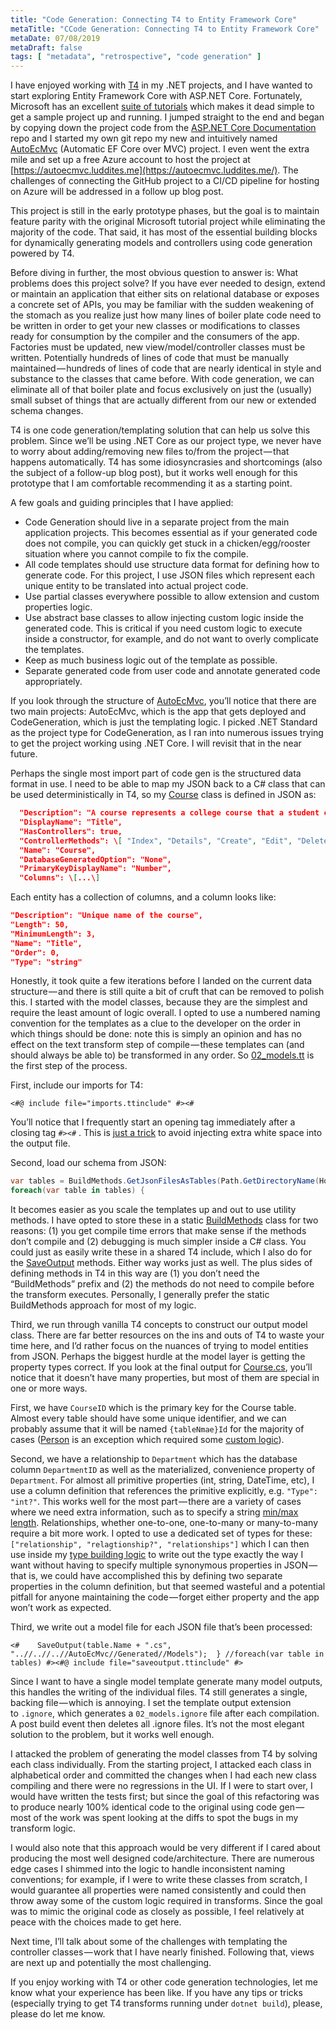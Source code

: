 ```yaml
---
title: "Code Generation: Connecting T4 to Entity Framework Core"
metaTitle: "CCode Generation: Connecting T4 to Entity Framework Core"
metaDate: 07/08/2019
metaDraft: false
tags: [ "metadata", "retrospective", "code generation" ]
---
```


I have enjoyed working with [T4](https://docs.microsoft.com/en-us/visualstudio/modeling/code-generation-and-t4-text-templates?view=vs-2019) in my .NET projects, and I have wanted to start exploring Entity Framework Core with ASP.NET Core. Fortunately, Microsoft has an excellent [suite of tutorials](https://docs.asp.net/en/latest/data/ef-mvc/intro.html) which makes it dead simple to get a sample project up and running. I jumped straight to the end and began by copying down the project code from the [ASP.NET Core Documentation](https://github.com/aspnet/AspNetCore.Docs/tree/master/aspnetcore/data/ef-mvc/intro/samples/cu-final) repo and I started my own git repo my new and intuitively named [AutoEcMvc](https://github.com/crfroehlich/AutoEcMvc) (Automatic EF Core over MVC) project. I even went the extra mile and set up a free Azure account to host the project at [https://autoecmvc.luddites.me](https://autoecmvc.luddites.me/). The challenges of connecting the GitHub project to a CI/CD pipeline for hosting on Azure will be addressed in a follow up blog post.

This project is still in the early prototype phases, but the goal is to maintain feature parity with the original Microsoft tutorial project while eliminating the majority of the code. That said, it has most of the essential building blocks for dynamically generating models and controllers using code generation powered by T4.

Before diving in further, the most obvious question to answer is: What problems does this project solve? If you have ever needed to design, extend or maintain an application that either sits on relational database or exposes a concrete set of APIs, you may be familiar with the sudden weakening of the stomach as you realize just how many lines of boiler plate code need to be written in order to get your new classes or modifications to classes ready for consumption by the compiler and the consumers of the app. Factories must be updated, new view/model/controller classes must be written. Potentially hundreds of lines of code that must be manually maintained — hundreds of lines of code that are nearly identical in style and substance to the classes that came before. With code generation, we can eliminate all of that boiler plate and focus exclusively on just the (usually) small subset of things that are actually different from our new or extended schema changes.

T4 is one code generation/templating solution that can help us solve this problem. Since we’ll be using .NET Core as our project type, we never have to worry about adding/removing new files to/from the project — that happens automatically. T4 has some idiosyncrasies and shortcomings (also the subject of a follow-up blog post), but it works well enough for this prototype that I am comfortable recommending it as a starting point.

A few goals and guiding principles that I have applied:

*   Code Generation should live in a separate project from the main application projects. This becomes essential as if your generated code does not compile, you can quickly get stuck in a chicken/egg/rooster situation where you cannot compile to fix the compile.
*   All code templates should use structure data format for defining how to generate code. For this project, I use JSON files which represent each unique entity to be translated into actual project code.
*   Use partial classes everywhere possible to allow extension and custom properties logic.
*   Use abstract base classes to allow injecting custom logic inside the generated code. This is critical if you need custom logic to execute inside a constructor, for example, and do not want to overly complicate the templates.
*   Keep as much business logic out of the template as possible.
*   Separate generated code from user code and annotate generated code appropriately.

If you look through the structure of [AutoEcMvc](https://github.com/crfroehlich/AutoEcMvc), you’ll notice that there are two main projects: AutoEcMvc, which is the app that gets deployed and CodeGeneration, which is just the templating logic. I picked .NET Standard as the project type for CodeGeneration, as I ran into numerous issues trying to get the project working using .NET Core. I will revisit that in the near future.

Perhaps the single most import part of code gen is the structured data format in use. I need to be able to map my JSON back to a C# class that can be used deterministically in T4, so my [Course](https://github.com/crfroehlich/AutoEcMvc/blob/master/CodeGeneration/Transforms/schema/Course.json) class is defined in JSON as:

```json
  "Description": "A course represents a college course that a student can take",
  "DisplayName": "Title",
  "HasControllers": true,
  "ControllerMethods": \[ "Index", "Details", "Create", "Edit", "Delete" \],
  "Name": "Course",
  "DatabaseGeneratedOption": "None",
  "PrimaryKeyDisplayName": "Number",
  "Columns": \[...\]
```

Each entity has a collection of columns, and a column looks like:

```json
"Description": "Unique name of the course",
"Length": 50,
"MinimumLength": 3,
"Name": "Title",
"Order": 0,
"Type": "string"
```

Honestly, it took quite a few iterations before I landed on the current data structure — and there is still quite a bit of cruft that can be removed to polish this. I started with the model classes, because they are the simplest and require the least amount of logic overall. I opted to use a numbered naming convention for the templates as a clue to the developer on the order in which things should be done: note this is simply an opinion and has no effect on the text transform step of compile — these templates can (and should always be able to) be transformed in any order. So [02\_models.tt](https://github.com/crfroehlich/AutoEcMvc/blob/master/CodeGeneration/Transforms/templates/02_Models.tt) is the first step of the process.

First, include our imports for T4:

`<#@ include file="imports.ttinclude" #><#`

You’ll notice that I frequently start an opening tag immediately after a closing tag `#><#` . This is [just a trick](https://stackoverflow.com/a/19860881) to avoid injecting extra white space into the output file.

Second, load our schema from JSON:

```c#
var tables = BuildMethods.GetJsonFilesAsTables(Path.GetDirectoryName(Host.TemplateFile) + "\\\\..\\\\schema");
foreach(var table in tables) {
```

It becomes easier as you scale the templates up and out to use utility methods. I have opted to store these in a static [BuildMethods](https://github.com/crfroehlich/AutoEcMvc/blob/master/CodeGeneration/Core/BuildMethods.cs) class for two reasons: (1) you get compile time errors that make sense if the methods don’t compile and (2) debugging is much simpler inside a C# class. You could just as easily write these in a shared T4 include, which I also do for the [SaveOutput](https://github.com/crfroehlich/AutoEcMvc/blob/master/CodeGeneration/Transforms/templates/saveoutput.ttinclude) methods. Either way works just as well. The plus sides of defining methods in T4 in this way are (1) you don’t need the “BuildMethods” prefix and (2) the methods do not need to compile before the transform executes. Personally, I generally prefer the static BuildMethods approach for most of my logic.

Third, we run through vanilla T4 concepts to construct our output model class. There are far better resources on the ins and outs of T4 to waste your time here, and I’d rather focus on the nuances of trying to model entities from JSON. Perhaps the biggest hurdle at the model layer is getting the property types correct. If you look at the final output for [Course.cs](https://github.com/crfroehlich/AutoEcMvc/blob/master/AutoEcMvc/Generated/Models/Course.cs#L23), you’ll notice that it doesn’t have many properties, but most of them are special in one or more ways.

First, we have `CourseID` which is the primary key for the Course table. Almost every table should have some unique identifier, and we can probably assume that it will be named `{tableNmae}Id` for the majority of cases ([Person](https://github.com/crfroehlich/AutoEcMvc/blob/master/AutoEcMvc/Generated/Models/Person.cs#L19) is an exception which required some [custom logic](https://github.com/crfroehlich/AutoEcMvc/blob/master/CodeGeneration/Transforms/templates/02_Models.tt#L7)).

Second, we have a relationship to `Department` which has the database column `DepartmentID` as well as the materialized, convenience property of `Department`. For almost all primitive properties (int, string, DateTime, etc), I use a column definition that references the primitive explicitly, e.g. `"Type": "int?"`. This works well for the most part — there are a variety of cases where we need extra information, such as to specify a string [min/max length](https://github.com/crfroehlich/AutoEcMvc/blob/master/CodeGeneration/Transforms/schema/Course.json#L14). Relationships, whether one-to-one, one-to-many or many-to-many require a bit more work. I opted to use a dedicated set of types for these: `["relationship", "relagtionship?", "relationships"]` which I can then use inside my [type building logic](https://github.com/crfroehlich/AutoEcMvc/blob/master/CodeGeneration/Core/BuildMethods.cs#L328) to write out the type exactly the way I want without having to specify multiple synonymous properties in JSON — that is, we could have accomplished this by defining two separate properties in the column definition, but that seemed wasteful and a potential pitfall for anyone maintaining the code — forget either property and the app won’t work as expected.

Third, we write out a model file for each JSON file that’s been processed:

```t4
<#    SaveOutput(table.Name + ".cs", "..//..//..//AutoEcMvc//Generated//Models");  } //foreach(var table in tables) #><#@ include file="saveoutput.ttinclude" #>
```

Since I want to have a single model template generate many model outputs, this handles the writing of the individual files. T4 still generates a single, backing file — which is annoying. I set the template output extension to `.ignore`, which generates a `02_models.ignore` file after each compilation. A post build event then deletes all .ignore files. It’s not the most elegant solution to the problem, but it works well enough.

I attacked the problem of generating the model classes from T4 by solving each class individually. From the starting project, I attacked each class in alphabetical order and committed the changes when I had each new class compiling and there were no regressions in the UI. If I were to start over, I would have written the tests first; but since the goal of this refactoring was to produce nearly 100% identical code to the original using code gen — most of the work was spent looking at the diffs to spot the bugs in my transform logic.

I would also note that this approach would be very different if I cared about producing the most well designed code/architecture. There are numerous edge cases I shimmed into the logic to handle inconsistent naming conventions; for example, if I were to write these classes from scratch, I would guarantee all properties were named consistently and could then throw away some of the custom logic required in transforms. Since the goal was to mimic the original code as closely as possible, I feel relatively at peace with the choices made to get here.

Next time, I’ll talk about some of the challenges with templating the controller classes — work that I have nearly finished. Following that, views are next up and potentially the most challenging.

If you enjoy working with T4 or other code generation technologies, let me know what your experience has been like. If you have any tips or tricks (especially trying to get T4 transforms running under `dotnet build`), please, please do let me know.
